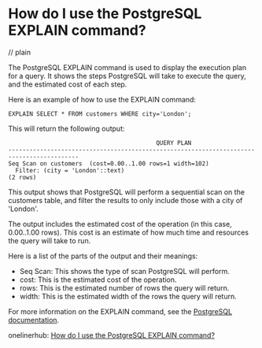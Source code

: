 # How do I use the PostgreSQL EXPLAIN command?
// plain

The PostgreSQL EXPLAIN command is used to display the execution plan for a query. It shows the steps PostgreSQL will take to execute the query, and the estimated cost of each step.

Here is an example of how to use the EXPLAIN command:

```
EXPLAIN SELECT * FROM customers WHERE city='London';
```

This will return the following output:

```
                                          QUERY PLAN
------------------------------------------------------------------------------------------
Seq Scan on customers  (cost=0.00..1.00 rows=1 width=102)
  Filter: (city = 'London'::text)
(2 rows)
```

This output shows that PostgreSQL will perform a sequential scan on the customers table, and filter the results to only include those with a city of 'London'.

The output includes the estimated cost of the operation (in this case, 0.00..1.00 rows). This cost is an estimate of how much time and resources the query will take to run.

Here is a list of the parts of the output and their meanings:

- Seq Scan: This shows the type of scan PostgreSQL will perform.
- cost: This is the estimated cost of the operation.
- rows: This is the estimated number of rows the query will return.
- width: This is the estimated width of the rows the query will return.

For more information on the EXPLAIN command, see the [PostgreSQL documentation](https://www.postgresql.org/docs/current/sql-explain.html).

onelinerhub: [How do I use the PostgreSQL EXPLAIN command?](https://onelinerhub.com/postgresql/how-do-i-use-the-postgresql-explain-command)